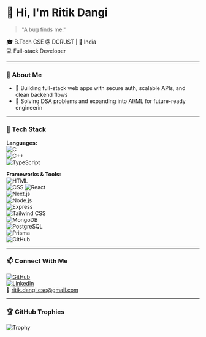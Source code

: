# 👋 Hi, I'm Ritik Dangi

> "A bug finds me."

🎓 B.Tech CSE @ DCRUST | 📍 India  
💻 Full-stack Developer 

---

### 🚀 About Me

- 🔭 Building full-stack web apps with secure auth, scalable APIs, and clean backend flows
- 🎯 Solving DSA problems and expanding into AI/ML for future-ready engineerin
---

### 🧰 Tech Stack

**Languages:**  
![C](https://img.shields.io/badge/-C-00599C?logo=c&logoColor=white)  
![C++](https://img.shields.io/badge/-C++-00599C?logo=c%2B%2B&logoColor=white)  
![TypeScript](https://img.shields.io/badge/-TypeScript-3178C6?logo=typescript&logoColor=white)  

**Frameworks & Tools:**  
![HTML](https://img.shields.io/badge/-HTML-E34F26?logo=html5&logoColor=white)  
![CSS](https://img.shields.io/badge/-CSS-1572B6?logo=css3&logoColor=white)
![React](https://img.shields.io/badge/-React-61DAFB?logo=react&logoColor=black)  
![Next.js](https://img.shields.io/badge/-Next.js-000000?logo=next.js&logoColor=white)  
![Node.js](https://img.shields.io/badge/-Node.js-339933?logo=node.js&logoColor=white)  
![Express](https://img.shields.io/badge/-Express.js-000000?logo=express&logoColor=white)  
![Tailwind CSS](https://img.shields.io/badge/-Tailwind-38B2AC?logo=tailwind-css&logoColor=white)  
![MongoDB](https://img.shields.io/badge/-MongoDB-47A248?logo=mongodb&logoColor=white)  
![PostgreSQL](https://img.shields.io/badge/-PostgreSQL-336791?logo=postgresql&logoColor=white)  
![Prisma](https://img.shields.io/badge/-Prisma-2D3748?logo=prisma&logoColor=white)  
![GitHub](https://img.shields.io/badge/-GitHub-181717?logo=github&logoColor=white)

---

### 📫 Connect With Me

[![GitHub](https://img.shields.io/badge/-GitHub-181717?logo=github&logoColor=white)](https://github.com/Ritikdangi)  
[![LinkedIn](https://img.shields.io/badge/-LinkedIn-0077B5?logo=linkedin&logoColor=white)](https://linkedin.com/in/Ritikdangi)  
📧 ritik.dangi.cse@gmail.com

---

### 🏆 GitHub Trophies

![Trophy](https://github-profile-trophy.vercel.app/?username=Ritikdangi&theme=algolia)


